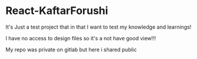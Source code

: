 # React-KaftarForushi
It's Just a test project that in that I want to test my knowledge and learnings!

I have no access to design files so it's a not have good view!!!

My repo was private on gitlab but here i shared public

